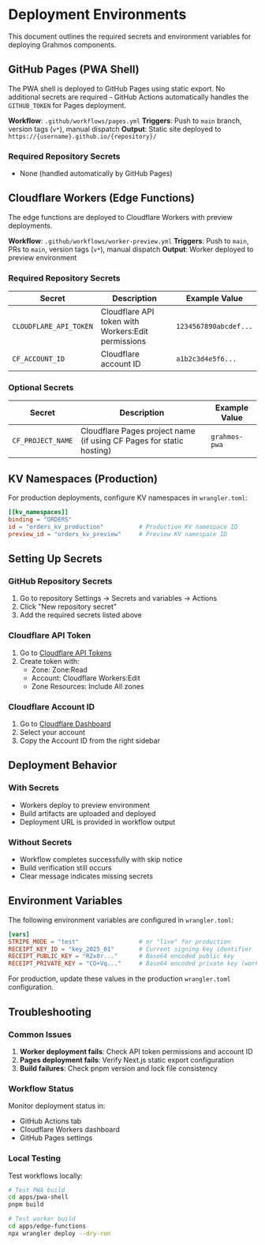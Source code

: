 # Deployment Environments

This document outlines the required secrets and environment variables for deploying Grahmos components.

## GitHub Pages (PWA Shell)

The PWA shell is deployed to GitHub Pages using static export. No additional secrets are required - GitHub Actions automatically handles the `GITHUB_TOKEN` for Pages deployment.

**Workflow**: `.github/workflows/pages.yml`
**Triggers**: Push to `main` branch, version tags (`v*`), manual dispatch
**Output**: Static site deployed to `https://{username}.github.io/{repository}/`

### Required Repository Secrets
- None (handled automatically by GitHub Pages)

## Cloudflare Workers (Edge Functions)

The edge functions are deployed to Cloudflare Workers with preview deployments.

**Workflow**: `.github/workflows/worker-preview.yml`
**Triggers**: Push to `main`, PRs to `main`, version tags (`v*`), manual dispatch
**Output**: Worker deployed to preview environment

### Required Repository Secrets

| Secret | Description | Example Value |
|--------|-------------|---------------|
| `CLOUDFLARE_API_TOKEN` | Cloudflare API token with Workers:Edit permissions | `1234567890abcdef...` |
| `CF_ACCOUNT_ID` | Cloudflare account ID | `a1b2c3d4e5f6...` |

### Optional Secrets

| Secret | Description | Example Value |
|--------|-------------|---------------|
| `CF_PROJECT_NAME` | Cloudflare Pages project name (if using CF Pages for static hosting) | `grahmos-pwa` |

## KV Namespaces (Production)

For production deployments, configure KV namespaces in `wrangler.toml`:

```toml
[[kv_namespaces]]
binding = "ORDERS"
id = "orders_kv_production"          # Production KV namespace ID
preview_id = "orders_kv_preview"     # Preview KV namespace ID
```

## Setting Up Secrets

### GitHub Repository Secrets

1. Go to repository Settings → Secrets and variables → Actions
2. Click "New repository secret"
3. Add the required secrets listed above

### Cloudflare API Token

1. Go to [Cloudflare API Tokens](https://dash.cloudflare.com/profile/api-tokens)
2. Create token with:
   - Zone: Zone:Read
   - Account: Cloudflare Workers:Edit
   - Zone Resources: Include All zones

### Cloudflare Account ID

1. Go to [Cloudflare Dashboard](https://dash.cloudflare.com/)
2. Select your account
3. Copy the Account ID from the right sidebar

## Deployment Behavior

### With Secrets
- Workers deploy to preview environment
- Build artifacts are uploaded and deployed
- Deployment URL is provided in workflow output

### Without Secrets
- Workflow completes successfully with skip notice
- Build verification still occurs
- Clear message indicates missing secrets

## Environment Variables

The following environment variables are configured in `wrangler.toml`:

```toml
[vars]
STRIPE_MODE = "test"                 # or "live" for production
RECEIPT_KEY_ID = "key_2025_01"       # Current signing key identifier
RECEIPT_PUBLIC_KEY = "R2x0r..."      # Base64 encoded public key
RECEIPT_PRIVATE_KEY = "CO+Vq..."     # Base64 encoded private key (workers only)
```

For production, update these values in the production `wrangler.toml` configuration.

## Troubleshooting

### Common Issues

1. **Worker deployment fails**: Check API token permissions and account ID
2. **Pages deployment fails**: Verify Next.js static export configuration
3. **Build failures**: Check pnpm version and lock file consistency

### Workflow Status

Monitor deployment status in:
- GitHub Actions tab
- Cloudflare Workers dashboard
- GitHub Pages settings

### Local Testing

Test workflows locally:
```bash
# Test PWA build
cd apps/pwa-shell
pnpm build

# Test worker build  
cd apps/edge-functions
npx wrangler deploy --dry-run
```
